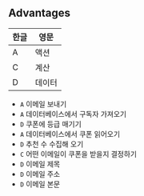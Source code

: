 ## Advantages

| 한글 | 영문   |
|------|--------|
| A    | 액션   |
| C    | 계산   |
| D    | 데이터 |

- `A` 이메일 보내기
- `A` 데이터베이스에서 구독자 가져오기
- `D` 쿠폰에 등급 매기기
- `A` 데이터베이스에서 쿠폰 읽어오기
- `D` 추천 수 수집해 오기
- `C` 어떤 이메일이 쿠폰을 받을지 결정하기
- `D` 이메일 제목
- `D` 이메일 주소
- `D` 이메일 본문
